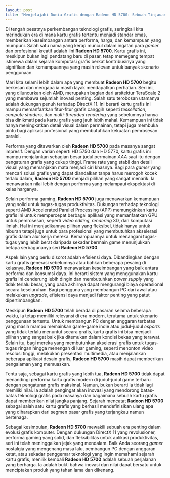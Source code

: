 ```yaml
---
layout: post
title: "Menjelajahi Dunia Grafis dengan Radeon HD 5700: Sebuah Tinjauan Mendalam"
---
```


Di tengah pesatnya perkembangan teknologi grafis, seringkali kita merindukan era di mana kartu grafis tertentu menjadi standar emas, memberikan keseimbangan antara performa, harga, dan kemampuan yang mumpuni. Salah satu nama yang kerap muncul dalam ingatan para *gamer* dan profesional kreatif adalah lini **Radeon HD 5700**. Kartu grafis ini, meskipun bukan lagi pendatang baru di pasar, tetap memegang tempat istimewa dalam sejarah komputasi grafis berkat kontribusinya yang signifikan dan kemampuannya yang masih relevan untuk banyak skenario penggunaan.

Mari kita selami lebih dalam apa yang membuat **Radeon HD 5700** begitu berkesan dan mengapa ia masih layak mendapatkan perhatian. Seri ini, yang diluncurkan oleh AMD, merupakan bagian dari arsitektur TeraScale 2 yang membawa sejumlah inovasi penting. Salah satu terobosan utamanya adalah dukungan penuh terhadap DirectX 11. Ini berarti kartu grafis ini mampu memanfaatkan fitur-fitur grafis canggih seperti *tessellation*, *compute shaders*, dan *multi-threaded rendering* yang sebelumnya hanya bisa dinikmati pada kartu grafis yang jauh lebih mahal. Kemampuan ini tidak hanya meningkatkan detail visual dalam permainan, tetapi juga membuka pintu bagi aplikasi profesional yang membutuhkan kekuatan pemrosesan paralel.

Performa yang ditawarkan oleh **Radeon HD 5700** pada masanya sangat impresif. Dengan varian seperti HD 5750 dan HD 5770, kartu grafis ini mampu menjalankan sebagian besar judul permainan *AAA* saat itu dengan pengaturan grafis yang cukup tinggi. Frame rate yang stabil dan detail visual yang memanjakan mata menjadi ciri khasnya. Bagi para *gamer* yang mencari solusi grafis yang dapat diandalkan tanpa harus merogoh kocek terlalu dalam, **Radeon HD 5700** menjadi pilihan yang sangat menarik. Ia menawarkan nilai lebih dengan performa yang melampaui ekspektasi di kelas harganya.

Selain performa gaming, **Radeon HD 5700** juga menawarkan kemampuan yang solid untuk tugas-tugas produktivitas. Dukungan terhadap teknologi seperti AMD Accelerated Parallel Processing (APP) memungkinkan kartu grafis ini untuk mempercepat berbagai aplikasi yang memanfaatkan GPU untuk pemrosesan, seperti *video editing*, *rendering* 3D, dan komputasi ilmiah. Hal ini menjadikannya pilihan yang fleksibel, tidak hanya untuk hiburan tetapi juga untuk para profesional yang membutuhkan akselerasi grafis dalam alur kerja mereka. Kemampuannya untuk menangani tugas-tugas yang lebih berat daripada sekadar bermain game menunjukkan betapa serbagunanya seri **Radeon HD 5700**.

Aspek lain yang perlu disorot adalah efisiensi daya. Dibandingkan dengan kartu grafis generasi sebelumnya atau bahkan beberapa pesaing di kelasnya, **Radeon HD 5700** menawarkan keseimbangan yang baik antara performa dan konsumsi daya. Ini berarti sistem yang menggunakan kartu grafis ini cenderung lebih dingin dan membutuhkan *power supply* yang tidak terlalu besar, yang pada akhirnya dapat mengurangi biaya operasional secara keseluruhan. Bagi pengguna yang membangun PC dari awal atau melakukan *upgrade*, efisiensi daya menjadi faktor penting yang patut dipertimbangkan.

Meskipun **Radeon HD 5700** telah berada di pasaran selama beberapa waktu, ia tetap memiliki relevansi di era modern, terutama untuk skenario penggunaan tertentu. Untuk membangun PC dengan anggaran terbatas yang masih mampu memainkan game-game indie atau judul-judul *esports* yang tidak terlalu menuntut secara grafis, kartu grafis ini bisa menjadi pilihan yang sangat baik jika ditemukan dalam kondisi bekas yang terawat. Selain itu, bagi mereka yang membutuhkan akselerasi grafis untuk tugas-tugas ringan hingga menengah di luar gaming, seperti menonton video resolusi tinggi, melakukan presentasi multimedia, atau menjalankan beberapa aplikasi desain grafis, **Radeon HD 5700** masih dapat memberikan pengalaman yang memuaskan.

Tentu saja, sebagai kartu grafis yang lebih tua, **Radeon HD 5700** tidak dapat menandingi performa kartu grafis modern di judul-judul game terbaru dengan pengaturan grafis maksimal. Namun, bukan berarti ia tidak lagi memiliki nilai. Ia adalah pengingat akan inovasi yang mendorong batas-batas teknologi grafis pada masanya dan bagaimana sebuah kartu grafis dapat memberikan nilai jangka panjang. Sejarah mencatat **Radeon HD 5700** sebagai salah satu kartu grafis yang berhasil mendefinisikan ulang apa yang diharapkan dari segmen pasar grafis yang terjangkau namun bertenaga.

Sebagai kesimpulan, **Radeon HD 5700** mewakili sebuah era penting dalam evolusi grafis komputer. Dengan dukungan DirectX 11 yang revolusioner, performa gaming yang solid, dan fleksibilitas untuk aplikasi produktivitas, seri ini telah meninggalkan jejak yang mendalam. Baik Anda seorang *gamer* nostalgia yang mengenang masa lalu, pembangun PC dengan anggaran ketat, atau sekadar penggemar teknologi yang ingin memahami sejarah kartu grafis, menilik kembali **Radeon HD 5700** adalah sebuah perjalanan yang berharga. Ia adalah bukti bahwa inovasi dan nilai dapat bersatu untuk menciptakan produk yang tahan lama dan dikenang.
